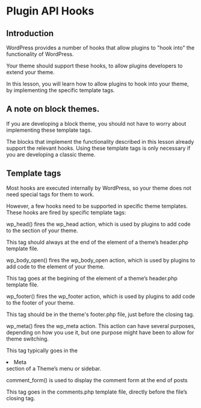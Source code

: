 # Plugin API Hooks

## Introduction

WordPress provides a number of hooks that allow plugins to "hook into" the functionality of WordPress. 

Your theme should support these hooks, to allow plugins developers to extend your theme.

In this lesson, you will learn how to allow plugins to hook into your theme, by implementing the specific template tags.

## A note on block themes.

If you are developing a block theme, you should not have to worry about implementing these template tags. 

The blocks that implement the functionality described in this lesson already support the relevant hooks. Using these template tags is only necessary if you are developing a classic theme.

## Template tags

Most hooks are executed internally by WordPress, so your theme does not need special tags for them to work. 

However, a few hooks need to be supported in specific theme templates. These hooks are fired by specific template tags:

wp_head() fires the wp_head action, which is used by plugins to add code to the <head> section of your theme. 

This tag should always at the end of the <head> element of a theme’s header.php template file.

wp_body_open() fires the wp_body_open action, which is used by plugins to add code to the <body> element of your theme.

This tag goes at the begining of the <body> element of a theme’s header.php template file.

wp_footer() fires the wp_footer action, which is used by plugins to add code to the footer of your theme.

This tag should be in the theme's footer.php file, just before the closing </body> tag.

wp_meta() fires the wp_meta action. This action can have several purposes, depending on how you use it, but one purpose might have been to allow for theme switching.

This tag typically goes in the <li>Meta</li> section of a Theme’s menu or sidebar.

comment_form() is used to display the comment form at the end of posts

This tag goes in the comments.php template file, directly before the file’s closing </div> tag.
